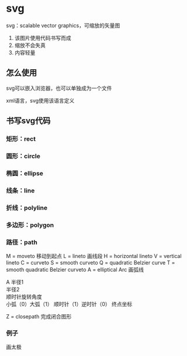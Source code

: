 # svg

svg：scalable vector graphics，可缩放的矢量图

1. 该图片使用代码书写而成
2. 缩放不会失真
3. 内容轻量

## 怎么使用

svg可以嵌入浏览器，也可以单独成为一个文件

xml语言，svg使用该语言定义

## 书写svg代码

### 矩形：rect

### 圆形：circle

### 椭圆：ellipse

### 线条：line

### 折线：polyline

### 多边形：polygon

### 路径：path

M = moveto 移动到起点
L = lineto 画线段
H = horizontal lineto
V = vertical lineto
C = curveto
S = smooth curveto
Q = quadratic Belzier curve
T = smooth quadratic Belzier curveto
A = elliptical Arc 画弧线

A
半径1  
半径2  
顺时针旋转角度  
小弧（0）大弧（1） 
顺时针（1）逆时针（0）
终点坐标

Z = closepath 完成闭合图形

### 例子

画太极
